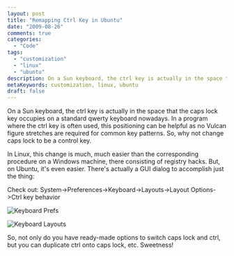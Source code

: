 ```yaml
---
layout: post
title: "Remapping Ctrl Key in Ubuntu"
date: "2009-08-26"
comments: true
categories:
  - "Code"
tags:
  - "customization"
  - "linux"
  - "ubuntu"
description: On a Sun keyboard, the ctrl key is actually in the space that the caps lock key occupies on a standard qwerty keyboard nowadays.  In a program where the ctr
metaKeywords: customization, linux, ubuntu
draft: false
---
```


On a Sun keyboard, the ctrl key is actually in the space that the caps lock key occupies on a standard qwerty keyboard nowadays.  In a program where the ctrl key is often used, this positioning can be helpful as no Vulcan figure stretches are required for common key patterns.  So, why not change caps lock to be a control key.

<!--more-->

In Linux, this change is much, much easier than the corresponding procedure on a Windows machine, there consisting of registry hacks.  But, on Ubuntu, it's even easier.  There's actually a GUI dialog to accomplish just the thing:

Check out:
System->Preferences->Keyboard->Layouts->Layout Options->Ctrl key behavior

![Keyboard Prefs](https://lh5.ggpht.com/_5XZCKcD6--c/SpU8MJd7aAI/AAAAAAAAISY/-TbYr10RY80/s800/keyboard-preferences.png)

![Keyboard Layouts](https://lh3.ggpht.com/_5XZCKcD6--c/SpU8L_C2obI/AAAAAAAAISU/4jXwduIfBoQ/s800/keyboard-layout-options.png)

So, not only do you have ready-made options to switch caps lock and ctrl, but you can duplicate ctrl onto caps lock, etc.  Sweetness!

  
